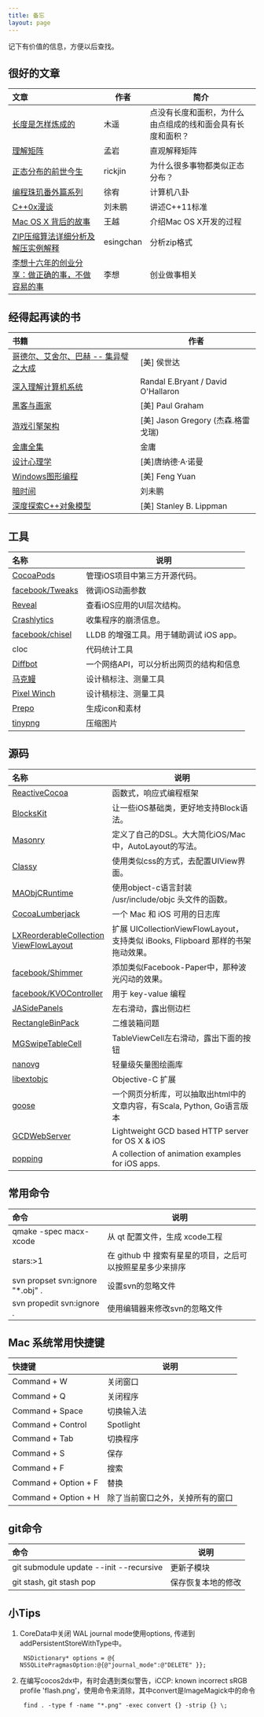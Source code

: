 ```yaml
---
title: 备忘
layout: page
---
```


记下有价值的信息，方便以后查找。

## 很好的文章

| 文章           | 作者 | 简介 
|:--------------		|--------|-----
| [长度是怎样炼成的](http://songshuhui.net/archives/13480) | 木遥 | 点没有长度和面积，为什么由点组成的线和面会具有长度和面积？
| [理解矩阵](http://blog.csdn.net/myan/article/details/647511) | 孟岩 | 直观解释矩阵
| [正态分布的前世今生](http://www.52nlp.cn/正态分布的前世今生pdf-版) | rickjin | 为什么很多事物都类似正态分布？
| [编程珠玑番外篇系列](http://blog.youxu.info) | 徐宥 | 计算机八卦
| [C++0x漫谈](http://blog.csdn.net/pongba/article/category/158724) | 刘未鹏 | 讲述C++11标准
| [Mac OS X 背后的故事](http://www.douban.com/group/topic/23658084/) | 王越 | 介绍Mac OS X开发的过程
| [ZIP压缩算法详细分析及解压实例解释](http://www.cnblogs.com/esingchan/p/3958962.html) | esingchan | 分析zip格式
| [李想十六年的创业分享：做正确的事，不做容易的事](http://blog.jobbole.com/89975/) | 李想 | 创业做事相关

## 经得起再读的书
| 书籍           | 作者 
|:--------------		|--------
| [哥德尔、艾舍尔、巴赫 -- 集异璧之大成](http://book.douban.com/subject/1291204/) | [美] 侯世达 
| [深入理解计算机系统](http://book.douban.com/subject/1230413/) | Randal E.Bryant / David O'Hallaron 
| [黑客与画家](http://book.douban.com/subject/6021440/) | [美] Paul Graham 
| [游戏引擎架构](http://book.douban.com/subject/25815142/) | [美] Jason Gregory (杰森.格雷戈瑞) 
| [金庸全集](http://book.douban.com/subject/3532347/) | 金庸
| [设计心理学](http://book.douban.com/subject/4606471/) | [美]唐纳德·A·诺曼 
| [Windows图形编程](http://book.douban.com/subject/1231794/) | [美] Feng Yuan 
| [暗时间](http://book.douban.com/subject/6709809/) | 刘未鹏 
| [深度探索C++对象模型](http://book.douban.com/subject/1091086/) | [美] Stanley B. Lippman

## 工具

| 名称            	| 说明
|:--------------		|--------
| [CocoaPods] 		| 管理iOS项目中第三方开源代码。
| [facebook/Tweaks] | 微调iOS动画参数 
| [Reveal] 			| 查看iOS应用的UI层次结构。
| [Crashlytics] 		| 收集程序的崩溃信息。
| [facebook/chisel] | LLDB 的增强工具。用于辅助调试 iOS app。
| cloc | 代码统计工具
| [Diffbot] | 一个网络API，可以分析出网页的结构和信息
| [马克鳗](http://www.getmarkman.com) | 设计稿标注、测量工具
| [Pixel Winch](http://www.ricciadams.com/projects/pixel-winch) | 设计稿标注、测量工具
| [Prepo](https://itunes.apple.com/tw/app/prepo/id476533227?mt=12) | 生成icon和素材
| [tinypng](http://www.cocoachina.com/ios/20150717/12626.html) | 压缩图片

[CocoaPods]: 			https://github.com/CocoaPods/CocoaPods
[facebook/Tweaks]: 	https://github.com/facebook/Tweaks
[Reveal]: 			http://revealapp.com/
[Crashlytics]: 		http://try.crashlytics.com
[facebook/chisel]: 	https://github.com/facebook/chisel
[Diffbot]: http://www.diffbot.com


## 源码

| 名称            | 说明
|:--------------		|--------
| [ReactiveCocoa]	| 函数式，响应式编程框架 
| [BlocksKit] 		| 让一些iOS基础类，更好地支持Block语法。
| [Masonry] 			| 定义了自己的DSL。大大简化iOS/Mac中，AutoLayout的写法。
| [Classy] 			| 使用类似css的方式，去配置UIView界面。
| [MAObjCRuntime] 	| 使用object-c语言封装 /usr/include/objc 头文件的函数。
| [CocoaLumberjack] | 一个 Mac 和 iOS 可用的日志库
| [LXReorderableCollection<br>ViewFlowLayout] | 扩展 UICollectionViewFlowLayout，<br>支持类似 iBooks, Flipboard 那样的书架拖动效果。
| [facebook/Shimmer] 		| 添加类似Facebook-Paper中，那种波光闪动的效果。
| [facebook/KVOController] | 用于 key-value 编程
| [JASidePanels] | 左右滑动，露出侧边栏
| [RectangleBinPack] | 二维装箱问题
| [MGSwipeTableCell] | TableViewCell左右滑动，露出下面的按钮
| [nanovg] | 轻量级矢量图绘画库
| [libextobjc] | Objective-C 扩展
| [goose] | 一个网页分析库，可以抽取出html中的文章内容，有Scala, Python, Go语言版本
| [GCDWebServer] | Lightweight GCD based HTTP server for OS X & iOS
| [popping](https://github.com/schneiderandre/popping) | A collection of animation examples for iOS apps.

[ReactiveCocoa]: https://github.com/ReactiveCocoa/ReactiveCocoa
[BlocksKit]: 		https://github.com/zwaldowski/BlocksKit
[Masonry]: 		https://github.com/cloudkite/Masonry
[Classy]: 		https://github.com/cloudkite/Classy
[MAObjCRuntime]: https://github.com/mikeash/MAObjCRuntime
[CocoaLumberjack]: https://github.com/CocoaLumberjack/CocoaLumberjack
[LXReorderableCollection<br>ViewFlowLayout]: https://github.com/lxcid/LXReorderableCollectionViewFlowLayout
[facebook/Shimmer]: https://github.com/facebook/Shimmer
[facebook/KVOController]: https://github.com/facebook/KVOController
[JASidePanels]: https://github.com/gotosleep/JASidePanels
[RectangleBinPack]: https://github.com/juj/RectangleBinPack
[nanovg]: https://github.com/memononen/nanovg
[MGSwipeTableCell]: https://github.com/MortimerGoro/MGSwipeTableCell
[libextobjc]: https://github.com/jspahrsummers/libextobjc
[goose]: https://github.com/GravityLabs/goose
[GCDWebServer]: https://github.com/swisspol/GCDWebServer


## 常用命令

| 命令            | 说明
|:--------------		|--------
| qmake -spec macx-xcode	| 从 qt 配置文件，生成 xcode工程
| stars:>1	| 在 github 中 搜索有星星的项目，之后可以按照星星多少来排序
| svn propset svn:ignore "*.obj" . | 设置svn的忽略文件
| svn propedit svn:ignore . | 使用编辑器来修改svn的忽略文件

## Mac 系统常用快捷键
| 快捷键           | 说明
|:--------------		|--------
| Command + W | 关闭窗口
| Command + Q | 关闭程序
| Command + Space | 切换输入法
| Command + Control | Spotlight
| Command + Tab | 切换程序
| Command + S | 保存
| Command + F | 搜索
| Command + Option + F | 替换
| Command + Option + H | 除了当前窗口之外，关掉所有的窗口

## git命令
| 命令            | 说明
|:--------------		|--------
| git submodule update --init --recursive | 更新子模块
| git stash, git stash pop | 保存恢复本地的修改

## 小Tips
1. CoreData中关闭 WAL journal mode使用options, 传递到addPersistentStoreWithType中。

		NSDictionary* options = @{ NSSQLitePragmasOption:@{@"journal_mode":@"DELETE" }};
		
2. 在编写cocos2dx中，有时会遇到类似警告，iCCP: known incorrect sRGB profile 'flash.png'，使用命令来消除，其中convert是ImageMagick中的命令

		find . -type f -name "*.png" -exec convert {} -strip {} \;
		




